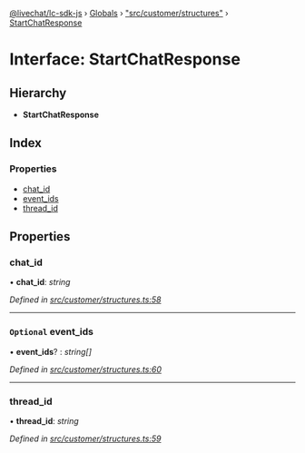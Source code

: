 [@livechat/lc-sdk-js](../README.md) › [Globals](../globals.md) › ["src/customer/structures"](../modules/_src_customer_structures_.md) › [StartChatResponse](_src_customer_structures_.startchatresponse.md)

# Interface: StartChatResponse

## Hierarchy

* **StartChatResponse**

## Index

### Properties

* [chat_id](_src_customer_structures_.startchatresponse.md#chat_id)
* [event_ids](_src_customer_structures_.startchatresponse.md#optional-event_ids)
* [thread_id](_src_customer_structures_.startchatresponse.md#thread_id)

## Properties

###  chat_id

• **chat_id**: *string*

*Defined in [src/customer/structures.ts:58](https://github.com/livechat/lc-sdk-js/blob/d0a32c0/src/customer/structures.ts#L58)*

___

### `Optional` event_ids

• **event_ids**? : *string[]*

*Defined in [src/customer/structures.ts:60](https://github.com/livechat/lc-sdk-js/blob/d0a32c0/src/customer/structures.ts#L60)*

___

###  thread_id

• **thread_id**: *string*

*Defined in [src/customer/structures.ts:59](https://github.com/livechat/lc-sdk-js/blob/d0a32c0/src/customer/structures.ts#L59)*
